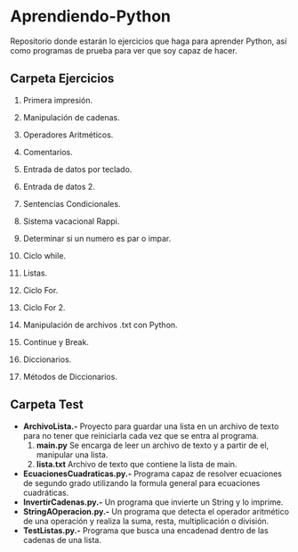 # Aprendiendo-Python

Repositorio donde estarán lo ejercicios que haga para aprender Python, así como programas de prueba para ver que soy capaz de hacer.

## Carpeta Ejercicios

1. Primera impresión.
2. Manipulación de cadenas.
3. Operadores Aritméticos.
4. Comentarios.

5. Entrada de datos por teclado.

6. Entrada de datos 2.

7. Sentencias Condicionales.

8. Sistema vacacional Rappi.

9. Determinar si un numero es par o impar.

10. Ciclo while.

11. Listas.

12. Ciclo For.

13. Ciclo For 2.

14. Manipulación de archivos .txt con Python.

15. Continue y Break.

16. Diccionarios.

17. Métodos de Diccionarios.

## Carpeta Test

- **ArchivoLista.-** Proyecto para guardar una lista en un archivo de texto para no tener que reiniciarla cada vez que se entra al programa.
  1. **main.py** Se encarga de leer un archivo de texto y a partir de el, manipular una lista.
  2. **lista.txt** Archivo de texto que contiene la lista de main.
- **EcuacionesCuadraticas.py.-** Programa capaz de resolver ecuaciones de segundo grado utilizando la formula general para ecuaciones cuadráticas.
- **InvertirCadenas.py.-** Un programa que invierte un String y lo imprime.
- **StringAOperacion.py.-** Un programa que detecta el operador aritmético de una operación y realiza la suma, resta, multiplicación o división.
- **TestListas.py.-** Programa que busca una encadenad dentro de las cadenas de una lista.
